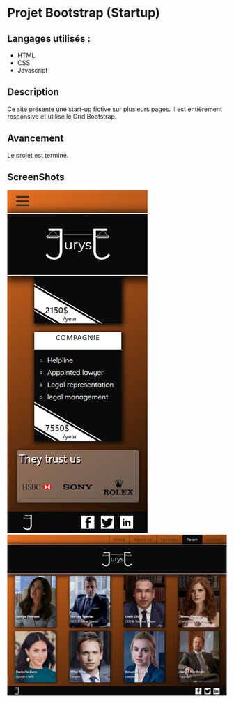 # Projet Bootstrap (Startup)

## Langages utilisés :
- HTML
- CSS
- Javascript

## Description
Ce site présente une start-up fictive sur plusieurs pages.
Il est entièrement responsive et utilise le Grid Bootstrap.

## Avancement
Le projet est terminé.

## ScreenShots
![](./images/screen-services.png)
![](./images/screen-team.png)